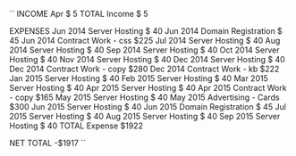 ``
INCOME
    Apr                                 $  5
  TOTAL Income                                  $   5

EXPENSES
    Jun 2014    Server Hosting          $ 40
    Jun 2014    Domain Registration     $ 45
    Jun 2014    Contract Work - css     $225
    Jul 2014    Server Hosting          $ 40
    Aug 2014    Server Hosting          $ 40
    Sep 2014    Server Hosting          $ 40
    Oct 2014    Server Hosting          $ 40
    Nov 2014    Server Hosting          $ 40
    Dec 2014    Server Hosting          $ 40
    Dec 2014    Contract Work - copy    $280
    Dec 2014    Contract Work - kb      $222
    Jan 2015    Server Hosting          $ 40
    Feb 2015    Server Hosting          $ 40
    Mar 2015    Server Hosting          $ 40
    Apr 2015    Server Hosting          $ 40
    Apr 2015    Contract Work - copy    $165
    May 2015    Server Hosting          $ 40
    May 2015    Advertising - Cards     $300
    Jun 2015    Server Hosting          $ 40
    Jun 2015    Domain Registration     $ 45
    Jul 2015    Server Hosting          $ 40
    Aug 2015    Server Hosting          $ 40
    Sep 2015    Server Hosting          $ 40
  TOTAL Expense                                 $1922


NET TOTAL                                      -$1917
``
